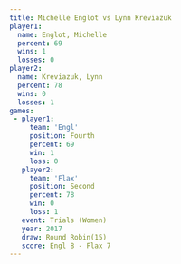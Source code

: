 ```yaml
---
title: Michelle Englot vs Lynn Kreviazuk
player1:                
  name: Englot, Michelle
  percent: 69           
  wins: 1               
  losses: 0             
player2:                
  name: Kreviazuk, Lynn 
  percent: 78           
  wins: 0               
  losses: 1             
games:
 - player1:          
     team: 'Engl'    
     position: Fourth
     percent: 69     
     win: 1          
     loss: 0         
   player2:          
     team: 'Flax'    
     position: Second
     percent: 78     
     win: 0          
     loss: 1         
   event: Trials (Women) 
   year: 2017            
   draw: Round Robin(15) 
   score: Engl 8 - Flax 7
---
```

